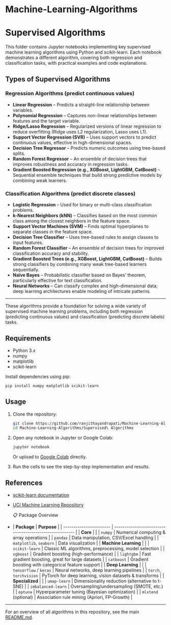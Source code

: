 # Machine-Learning-Algorithms

# Supervised Algorithms

This folder contains Jupyter notebooks implementing key supervised machine learning algorithms using Python and scikit-learn. Each notebook demonstrates a different algorithm, covering both regression and classification tasks, with practical examples and code explanations.

## Types of Supervised Algorithms

### Regression Algorithms (predict continuous values)

- **Linear Regression** – Predicts a straight-line relationship between variables.
- **Polynomial Regression** – Captures non-linear relationships between features and the target variable.
- **Ridge/Lasso Regression** – Regularized versions of linear regression to reduce overfitting (Ridge uses L2 regularization, Lasso uses L1).
- **Support Vector Regression (SVR)** – Uses support vectors to predict continuous values, effective in high-dimensional spaces.
- **Decision Tree Regressor** – Predicts numeric outcomes using tree-based splits.
- **Random Forest Regressor** – An ensemble of decision trees that improves robustness and accuracy in regression tasks.
- **Gradient Boosted Regression (e.g., XGBoost, LightGBM, CatBoost)** – Sequential ensemble techniques that build strong predictive models by combining weak learners.

### Classification Algorithms (predict discrete classes)

- **Logistic Regression** – Used for binary or multi-class classification problems.
- **k-Nearest Neighbors (kNN)** – Classifies based on the most common class among the closest neighbors in the feature space.
- **Support Vector Machines (SVM)** – Finds optimal hyperplanes to separate classes in the feature space.
- **Decision Tree Classifier** – Uses tree-based rules to assign classes to input features.
- **Random Forest Classifier** – An ensemble of decision trees for improved classification accuracy and stability.
- **Gradient Boosted Trees (e.g., XGBoost, LightGBM, CatBoost)** – Builds strong classifiers by combining many weak tree-based learners sequentially.
- **Naïve Bayes** – Probabilistic classifier based on Bayes’ theorem, particularly effective for text classification.
- **Neural Networks** – Can classify complex and high-dimensional data; deep learning architectures enable modeling of intricate patterns.

---

These algorithms provide a foundation for solving a wide variety of supervised machine learning problems, including both regression (predicting continuous values) and classification (predicting discrete labels) tasks.

## Requirements

- Python 3.x
- numpy
- matplotlib
- scikit-learn

Install dependencies using pip:

```bash
pip install numpy matplotlib scikit-learn
```

## Usage

1. Clone the repository:
    ```bash
    git clone https://github.com/ranjithayandrapati/Machine-Learning-Algorithms.git
    cd Machine-Learning-Algorithms/Supervised\ Algorithms
    ```

2. Open any notebook in Jupyter or Google Colab:
    ```bash
    jupyter notebook
    ```
   Or upload to [Google Colab](https://colab.research.google.com/) directly.

3. Run the cells to see the step-by-step implementation and results.

## References

- [scikit-learn documentation](https://scikit-learn.org/stable/documentation.html)
- [UCI Machine Learning Repository](https://archive.ics.uci.edu/ml/index.php)

  📋 Package Overview

- | **Package**             | **Purpose**                                             |
| ----------------------- | ------------------------------------------------------- |
| **Core**                |                                                         |
| `numpy`                 | Numerical computing & array operations                  |
| `pandas`                | Data manipulation, CSV/Excel handling                   |
| `matplotlib`, `seaborn` | Data visualization                                      |
| **Machine Learning**    |                                                         |
| `scikit-learn`          | Classic ML algorithms, preprocessing, model selection   |
| `xgboost`               | Gradient boosting (high-performance)                    |
| `lightgbm`              | Fast gradient boosting, great for large datasets        |
| `catboost`              | Gradient boosting with categorical feature support      |
| **Deep Learning**       |                                                         |
| `tensorflow` / `keras`  | Neural networks, deep learning pipelines                |
| `torch`, `torchvision`  | PyTorch for deep learning, vision datasets & transforms |
| **Specialized**         |                                                         |
| `umap-learn`            | Dimensionality reduction (alternative to t-SNE)         |
| `imbalanced-learn`      | Oversampling/undersampling (SMOTE, etc.)                |
| `optuna`                | Hyperparameter tuning (Bayesian optimization)           |
| `mlxtend` (optional)    | Association rule mining (Apriori, FP-Growth)            |


---

For an overview of all algorithms in this repository, see the main [README.md](../README.md).

